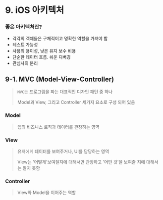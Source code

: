 # 9. iOS 아키텍처

### 좋은 아키텍처란?
* 각각의 객체들은 구체적이고 명확한 역할을 가져야 함
* 테스트 가능성
* 사용의 용이성, 낮은 유지 보수 비용
* 단순한 데이터 흐름. 쉬운 디버깅
* 관심사의 분리

## 9-1. MVC (Model-View-Controller)

>`MVC`는  프로그램을 짜는 대표적인 디자인 패턴 중 하나
>
>Model과 View, 그리고 Controller 세가지 요소로 구성 되어 있음

### Model
> 앱의 비즈니스 로직과 데이터를 관장하는 영역

### View
> 유저에게 데이터를 보여주거나, UI를 담당하는 영역
>
> View는 '어떻게'보여질지에 대해서만 관장하고 '어떤 것'을 보여줄 지에 대해서는 알지 못함

### Controller
> View와 Model을 이어주는 역할
